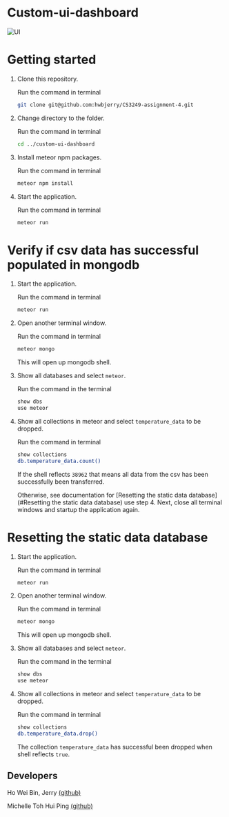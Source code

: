 # Custom-ui-dashboard
![UI](https://github.com/hwbjerry/CS3249-assignment-4/blob/main/imports/img/UI.png)
# Getting started

1. Clone this repository. 
   
   Run the command in terminal
   
   ```bash
   git clone git@github.com:hwbjerry/CS3249-assignment-4.git
   ```
   
2. Change directory to the folder. 
   
   Run the command in terminal
   
   ```bash
   cd ../custom-ui-dashboard
   ```
   
3. Install meteor npm packages.
   
   Run the command in terminal
   
   ```bash
   meteor npm install
   ```
4. Start the application.
   
   Run the command in terminal

   ```bash
   meteor run
   ```

# Verify if csv data has successful populated in mongodb
1. Start the application.
   
   Run the command in terminal

   ```bash
   meteor run
   ```

2. Open another terminal window.

   Run the command in terminal

   ```bash
   meteor mongo
   ```

   This will open up mongodb shell.

3. Show all databases and select ``meteor``.

   Run the command in the terminal

   ```bash
   show dbs
   use meteor
   ```
   
4. Show all collections in meteor and select ``temperature_data`` to be dropped.

   Run the command in terminal

   ```bash
   show collections
   db.temperature_data.count()
   ```
   
   If the shell reflects ``38962`` that means all data from the csv has been successfully been transferred.
   
   Otherwise, see documentation for [Resetting the static data database](#Resetting the static data database) use step 4. 
   Next, close all terminal windows and startup the application again.

# Resetting the static data database

1. Start the application.
   
   Run the command in terminal

   ```bash
   meteor run
   ```

2. Open another terminal window.

   Run the command in terminal

   ```bash
   meteor mongo
   ```

   This will open up mongodb shell.

3. Show all databases and select ``meteor``.

   Run the command in the terminal

   ```bash
   show dbs
   use meteor
   ```
   
4. Show all collections in meteor and select ``temperature_data`` to be dropped.

   Run the command in terminal

   ```bash
   show collections
   db.temperature_data.drop()
   ```
   
   The collection ``temperature_data`` has successful been dropped when shell reflects ``true``.
   

## Developers
Ho Wei Bin, Jerry [(github)](https://github.com/hwbjerry)

Michelle Toh Hui Ping [(github)](https://github.com/0325961)
